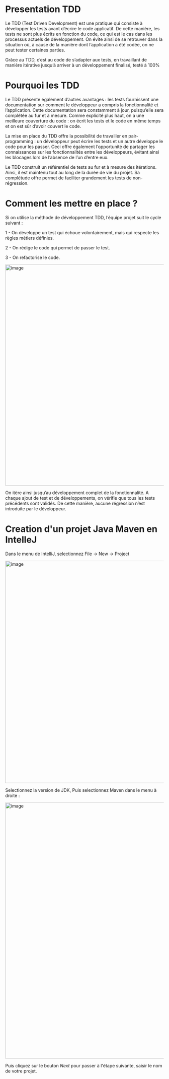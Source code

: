 # Presentation TDD

Le TDD (Test Driven Development) est une pratique qui consiste à développer les tests avant d’écrire le code applicatif. De cette manière, les tests ne sont plus écrits en fonction du code, ce qui est le cas dans les processus actuels de développement. On évite ainsi de se retrouver dans la situation où, à cause de la manière dont l’application a été codée, on ne peut tester certaines parties.

Grâce au TDD, c’est au code de s’adapter aux tests, en travaillant de manière itérative jusqu’à arriver à un développement finalisé, testé à 100%


# Pourquoi les TDD

Le TDD présente également d’autres avantages : les tests fournissent une documentation sur comment le développeur a compris la fonctionnalité et l’application. Cette documentation sera constamment à jour, puisqu’elle sera complétée au fur et à mesure. Comme explicité plus haut, on a une meilleure couverture du code : on écrit les tests et le code en même temps et on est sûr d’avoir couvert le code.

La mise en place du TDD offre la possibilité de travailler en pair-programming : un développeur peut écrire les tests et un autre développe le code pour les passer. Ceci offre également l’opportunité de partager les connaissances sur les fonctionnalités entre les développeurs, évitant ainsi les blocages lors de l’absence de l’un d’entre eux.

Le TDD construit un référentiel de tests au fur et à mesure des itérations. Ainsi, il est maintenu tout au long de la durée de vie du projet. Sa complétude offre permet de faciliter grandement les tests de non-régression.

# Comment les mettre en place ?

Si on utilise la méthode de développement TDD, l’équipe projet suit le cycle suivant :

1 - On développe un test qui échoue volontairement, mais qui respecte les règles métiers définies.

2 - On rédige le code qui permet de passer le test.

3 - On refactorise le code.

<img width="702" alt="image" src="https://user-images.githubusercontent.com/98129570/150563591-45b0e162-813d-4e4c-a5d5-287aaa420718.png">


On itère ainsi jusqu’au développement complet de la fonctionnalité. A chaque ajout de test et de développements, on vérifie que tous les tests précédents sont validés. De cette manière, aucune régression n’est introduite par le développeur.

# Creation d'un projet Java Maven en IntelleJ

Dans le menu de IntelliJ, selectionnez File -> New -> Project

<img width="706" alt="image" src="https://user-images.githubusercontent.com/98129570/150686275-078066ce-7867-4873-b6cf-b26af54ef640.png">

Selectionnez la version de JDK, Puis selectionnez Maven dans le menu à droite :

<img width="813" alt="image" src="https://user-images.githubusercontent.com/98129570/150686297-589c191b-c76c-4d68-b0e2-5be2ecaec6eb.png">


Puis cliquez sur le bouton *Next* pour passer à l'étape suivante, saisir le nom de votre projet.


